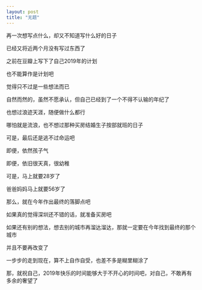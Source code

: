 ```yaml
---
layout: post
title: "无题"
---
```



再一次想写点什么，却又不知道写什么好的日子

已经又将近两个月没有写过东西了

之前在豆瓣上写下了自己2019年的计划

也不能算作是计划吧

觉得只不过是一些想法而已

自然而然的，虽然不愿承认，但自己已经到了一个不得不认输的年纪了

也想过浪迹天涯，随便做什么都行

哪怕就是流浪，也不想过那种买房结婚生子按部就班的日子

可是，最后还是逃不过命运吧

即便，依然孩子气

即便，依旧很天真，很幼稚

可是，马上就要28岁了

爸爸妈妈马上就要56岁了

那么，就在今年作出最终的落脚点吧

如果真的觉得深圳还不错的话，就准备买房吧

如果还有别的想法，想去别的城市再溜达溜达，那就一定要在今年找到最终的那个城市

并且不要再改变了

一步步的走到现在，算不上自作自受，也差不多是糊里糊涂了

那，就祝自己，2019年快乐的时间能够大于不开心的时间吧，对自己，不敢再有多余的奢望了